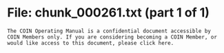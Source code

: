﻿# File: chunk_000261.txt (part 1 of 1)
```
The COIN Operating Manual is a confidential document accessible by COIN Members only. If you are considering becoming a COIN Member, or would like access to this document, please click here.
```

